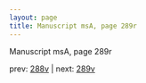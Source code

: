 ```yaml
---
layout: page
title: Manuscript msA, page 289r
---
```


Manuscript msA, page 289r

prev:  [288v](../288v) | next:  [289v](../289v)